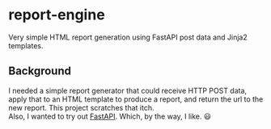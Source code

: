 # report-engine
Very simple HTML report generation using FastAPI post data and Jinja2 templates.

## Background
I needed a simple report generator that could receive HTTP POST data, apply that to an HTML template to produce a report, and return the url to the new report.  This project scratches that itch.  
Also, I wanted to try out [FastAPI](https://fastapi.tiangolo.com/).  Which, by the way, I like. :smiley:

